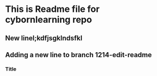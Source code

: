 # This is Readme file for cybornlearning repo


## New linel;kdfjsgklndsfkl
## Adding a new line to branch 1214-edit-readme

### Title

